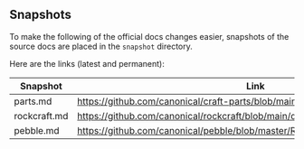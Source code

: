 ## Snapshots

To make the following of the official docs changes easier, snapshots of the source docs are placed in the `snapshot` directory.

Here are the links (latest and permanent):

| Snapshot     | Link                                                                               | Permanent link                                                                                                         |
| ------------ | ---------------------------------------------------------------------------------- | ---------------------------------------------------------------------------------------------------------------------- |
| parts.md     | https://github.com/canonical/craft-parts/blob/main/docs/base/part_properties.rst   | https://github.com/canonical/craft-parts/blob/a32c42b8c6e2571e2030e871e14977112e4e813f/docs/base/part_properties.rst   |
| rockcraft.md | https://github.com/canonical/rockcraft/blob/main/docs/reference/rockcraft.yaml.rst | https://github.com/canonical/rockcraft/blob/349269141ce79272e6ac7d1848afb18577774790/docs/reference/rockcraft.yaml.rst |
| pebble.md    | https://github.com/canonical/pebble/blob/master/README.md                          | https://github.com/canonical/pebble/blob/df7277e569db3d770c6798f0ce413d0d3a5af85c/README.md                            |
